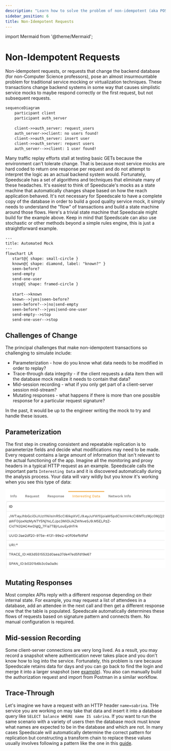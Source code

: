 ```yaml
---
description: "Learn how to solve the problem of non-idempotent (aka POST or update), requests during load testing, regression and environment replication."
sidebar_position: 6
title: Non-Idempotent Requests
---
```


import Mermaid from '@theme/Mermaid';

# Non-Idempotent Requests

Non-idempotent requests, or requests that change the backend database (for non-Computer Science professors), pose an almost insurmountable problem for traditional service mocking or virtualization techniques. These transactions change backend systems in some way that causes simplistic service mocks to maybe respond correctly or the first request, but not subsequent requests.

```mermaid
sequenceDiagram
    participant client
    participant auth_server

    client->>auth_server: request_users
    auth_server->>client: no users found!
    client->>auth_server: insert user
    client->>auth_server: request users
    auth_server-->>client: 1 user found!
```

Many traffic replay efforts stall at testing basic GETs because the environment can't tolerate change. That is because most service mocks are hard coded to return one response per request and do not attempt to interpret the logic as an actual backend system would. Fortunately, Speedscale has a set of algorithms and techniques that eliminate many of these headaches. It's easiest to think of Speedscale's mocks as a state machine that automatically changes shape based on how the reach application behaved. It's not necessary for Speedscale to have a complete copy of the database in order to build a good quality service mock, it simply needs to understand the "flow" of transactions and build a state machine around those flows. Here's a trivial state machine that Speedscale might build for the example above. Keep in mind that Speedscale can also use stochastic or other methods beyond a simple rules engine, this is just a straightforward example.

```mermaid
---
title: Automated Mock
---
flowchart LR
   start@{ shape: small-circle }
   known@{ shape: diamond, label: "known?" }
   seen-before?
   send-empty
   send-one-user
   stop@{ shape: framed-circle }

   start-->known
   known-->|yes|seen-before?
   seen-before?-->|no|send-empty
   seen-before?-->|yes|send-one-user
   send-empty-->stop
   send-one-user-->stop
```

## Challenges of Change

The principal challenges that make non-idempotent transactions so challenging to simulate include:

* Parameterization - how do you know what data needs to be modified in order to replay?
* Trace-through data integrity - if the client requests a data item then will the database mock realize it needs to contain that data?
* Mid-session recording - what if you only get part of a client-server session mid-stream?
* Mutating responses - what happens if there is more than one possible response for a particular request signature?

In the past, it would be up to the engineer writing the mock to try and handle these issues.

## Parameterization

The first step in creating consistent and repeatable replication is to parameterize fields and decide what modifications may need to be made. Every request contains a large amount of information that isn't relevant to the actual functioning of the app. Imagine all the monitoring and proxy headers in a typical HTTP request as an example. Speedscale calls the important parts `Interesting Data` and it is discovered automatically during the analysis process. Your data will vary wildly but you know it's working when you see this type of data:

![interesting-data](./idempotent/interesting-data.png)

## Mutating Responses

Most complex APIs reply with a different response depending on their internal state. For example, you may request a list of attendees in a database, add an attendee in the next call and then get a different response now that the table is populated. Speedscale automatically determines these flows of requests based on signature pattern and connects them. No manual configuration is required.

## Mid-session Recording

Some client-server connections are very long lived. As a result, you may record a snapshot where authentication never takes place and you don't know how to log into the service. Fortunately, this problem is rare because Speedscale retains data for days and you can go back to find the login and merge it into a larger snapshot (see [example](../guides/replay/multi-service-replay/#merge-snapshots)). You also can manually build the authorization request and import from Postman in a similar workflow.

## Trace-Through

Let's imagine we have a request with an HTTP header `name=sabrina`. THe service you are working on may take that data and insert it into a database query like `SELECT balance WHERE name IS sabrina`. If you want to run the same scenario with a variety of users then the database mock must know what names are expected to be in the database and which are not. In many cases Speedscale will automatically determine the correct pattern for replication but constructing a transform chain to replace these values usually involves following a pattern like the one in this [guide](../guides/smart_replace.md).

